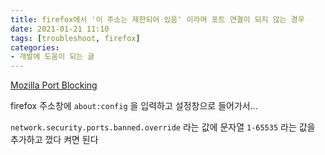 ```yaml
---
title: firefox에서 '이 주소는 제한되어 있음' 이라며 포트 연결이 되지 않는 경우
date: 2021-01-21 11:10
tags: [troubleshoot, firefox]
categories:
- 개발에 도움이 되는 글
---
```


[Mozilla Port Blocking](https://developer.mozilla.org/en-US/docs/Mozilla/Mozilla_Port_Blocking)

firefox 주소창에 `about:config` 을 입력하고 설정창으로 들어가서...

`network.security.ports.banned.override` 라는 값에 문자열 `1-65535` 라는 값을 추가하고 껐다 켜면 된다
